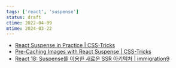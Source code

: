 ```yaml
---
tags: ['react', 'suspense']
status: draft
ctime: 2022-04-09
mtime: 2024-03-22
---
```


- [React Suspense in Practice | CSS-Tricks](https://css-tricks.com/react-suspense-in-practice/)
- [Pre-Caching Images with React Suspense | CSS-Tricks](https://css-tricks.com/pre-caching-image-with-react-suspense/)
- [React 18: Suspense를 이용한 새로운 SSR 아키텍처 | immigration9](https://immigration9.github.io/react/2021/06/13/new-suspense-ssr-architecture.html)